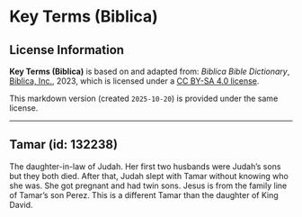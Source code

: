 # Key Terms (Biblica)

## License Information

**Key Terms (Biblica)** is based on and adapted from: _Biblica Bible Dictionary_, [Biblica, Inc.](https://www.biblica.com/), 2023, which is licensed under a [CC BY-SA 4.0 license](https://creativecommons.org/licenses/by-sa/4.0/legalcode.en).

This markdown version (created `2025-10-20`) is provided under the same license.



--------------------------------

## Tamar (id: 132238)

The daughter\-in\-law of Judah. Her first two husbands were Judah’s sons but they both died. After that, Judah slept with Tamar without knowing who she was. She got pregnant and had twin sons. Jesus is from the family line of Tamar’s son Perez. This is a different Tamar than the daughter of King David.


